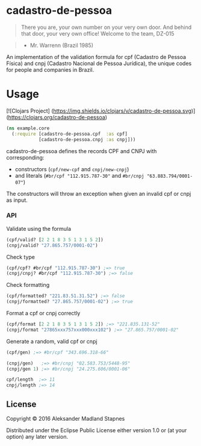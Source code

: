# cadastro-de-pessoa

> There you are, your own number on your very own door. And behind that door,
> your very own office! Welcome to the team, DZ-015

> - Mr. Warrenn (Brazil 1985)

An implementation of the validation formula for
cpf (Cadastro de Pessoa Física) and cnpj (Cadastro Nacional de Pessoa Jurídica),
the unique codes for people and companies in Brazil.

# Usage

[![Clojars Project] (https://img.shields.io/clojars/v/cadastro-de-pessoa.svg)]
(https://clojars.org/cadastro-de-pessoa)

```clojure
(ns example.core
  (:require [cadastro-de-pessoa.cpf  :as cpf]
            [cadastro-de-pessoa.cnpj :as cnpj]))
```

cadastro-de-pessoa defines the records CPF and CNPJ with corresponding:

* constructors (`cpf/new-cpf` and `cnpj/new-cnpj`)
* and literals (`#br/cpf "112.915.787-30"` and `#br/cnpj "63.883.794/0001-07"`)

The constructors will throw an exception when
given an invalid cpf or cnpj as input.

### API

Validate using the formula

```clojure
(cpf/valid? [2 2 1 8 3 5 1 3 1 5 2])
(cnpj/valid? "27.865.757/0001-02")
```

Check type

```clojure
(cpf/cpf? #br/cpf "112.915.787-30") ;=> true
(cnpj/cnpj? #br/cpf "112.915.787-30") ;=> false
```

Check formatting

```clojure
(cpf/formatted? "221.83.51.31.52") ;=> false
(cnpj/formatted? "27.865.757/0001-02") ;=> true
```

Format a cpf or cnpj correctly

```clojure
(cpf/format [2 2 1 8 3 5 1 3 1 5 2]) ;=> "221.835.131-52"
(cnpj/format "27865xxx757xxx000xxx102") ;=> "27.865.757/0001-02"
```

Generate a random, valid cpf or cnpj

```clojure
(cpf/gen) ;=> #br/cpf "343.696.318-66"

(cnpj/gen)   ;=> #br/cnpj "02.583.753/5448-95"
(cnpj/gen 1) ;=> #br/cnpj "24.275.606/0001-06"

```

```clojure
cpf/length  ;=> 11
cnpj/length ;=> 14

```

## License

Copyright © 2016 Aleksander Madland Stapnes

Distributed under the Eclipse Public License either version 1.0 or (at
your option) any later version.
